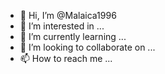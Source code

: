 - 👋 Hi, I’m @Malaica1996
- 👀 I’m interested in ...
- 🌱 I’m currently learning ...
- 💞️ I’m looking to collaborate on ...
- 📫 How to reach me ...

<!---
Malaica1996/Malaica1996 is a ✨ special ✨ repository because its `README.md` (this file) appears on your GitHub profile.
You can click the Preview link to take a look at your changes.
---elephant-aviator
